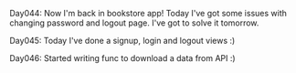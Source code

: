 Day044: Now I'm back in bookstore app! Today I've got some issues with changing password and logout page. I've got to solve it tomorrow.

Day045: Today I've done a signup, login and logout views :)

Day046: Started writing func to download a data from API :)

